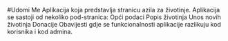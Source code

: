 #Udomi Me
Aplikacija koja predstavlja stranicu azila za životinje. Aplikacija se sastoji od nekoliko pod-stranica: 
Opći podaci
Popis životinja
Unos novih životinja
Donacije
Obavijesti
gdje se funkcionalnosti aplikacije razlikuju kod korisnika i kod admina.